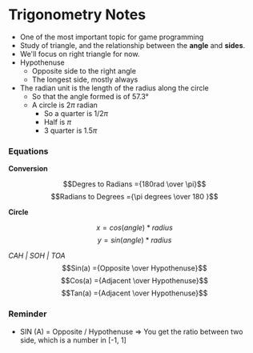 # Trigonometry Notes

- One of the most important topic for game programming
- Study of triangle, and the relationship between the **angle** and **sides**.
- We'll focus on right triangle for now.
- Hypothenuse
  - Opposite side to the right angle
  - The longest side, mostly always
- The radian unit is the length of the radius along the circle
  - So that the angle formed is of 57.3°
  - A circle is 2$\pi$ radian
    - So a quarter is 1/2$\pi$
    - Half is $\pi$
    - 3 quarter is 1.5$\pi$

### Equations

**Conversion**

$$Degres to Radians ={180rad \over \pi}$$
$$Radians to Degrees ={\pi degrees \over 180 }$$

**Circle** 

$$ x = cos(angle) * radius $$
$$ y = sin(angle) * radius $$

 *CAH | SOH | TOA*
$$Sin(a) ={Opposite \over Hypothenuse}$$
$$Cos(a) ={Adjacent \over Hypothenuse}$$
$$Tan(a) ={Adjacent \over Hypothenuse}$$



### Reminder
- SIN (A) = Opposite / Hypothenuse => You get the ratio between two side, which is a number in [-1, 1]